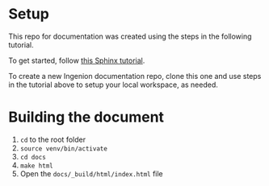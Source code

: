 # Setup

This repo for documentation was created using the steps in the following tutorial.

To get started, follow [this Sphinx tutorial](https://olgarithms.github.io/sphinx-tutorial/).

To create a new Ingenion documentation repo, clone this one and use steps in the tutorial above to setup your local workspace, as needed.

# Building the document
1. ```cd``` to the root folder
2. ```source venv/bin/activate```
3. ```cd docs```
3. ```make html```
4. Open the ```docs/_build/html/index.html``` file
